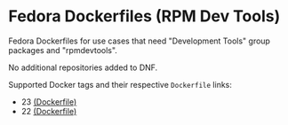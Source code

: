# Fedora Dockerfiles (RPM Dev Tools)

Fedora Dockerfiles for use cases that need "Development Tools" group packages and "rpmdevtools".

No additional repositories added to DNF.

Supported Docker tags and their respective `Dockerfile` links:

* 23 [(Dockerfile)](https://github.com/Robpol86/Dockerfiles-RPMDevTools-Fedora/blob/23/Dockerfile)
* 22 [(Dockerfile)](https://github.com/Robpol86/Dockerfiles-RPMDevTools-Fedora/blob/22/Dockerfile)
